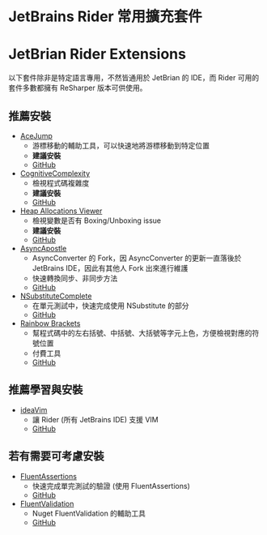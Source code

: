# JetBrains Rider 常用擴充套件


<!--more-->

# JetBrian Rider Extensions

以下套件除非是特定語言專用，不然皆通用於 JetBrian 的 IDE，而 Rider 可用的套件多數都擁有 ReSharper 版本可供使用。

## 推薦安裝

- [AceJump](https://plugins.jetbrains.com/plugin/7086-acejump)
    * 游標移動的輔助工具，可以快速地將游標移動到特定位置
    * **建議安裝**
    * [GitHub](https://github.com/acejump/AceJump)
- [CognitiveComplexity](https://plugins.jetbrains.com/plugin/12024-cognitivecomplexity)
    * 檢視程式碼複雜度
    * **建議安裝**
    * [GitHub](https://github.com/matkoch/resharper-cognitivecomplexity)
- [Heap Allocations Viewer](https://plugins.jetbrains.com/plugin/9223-heap-allocations-viewer)
    * 檢視變數是否有 Boxing/Unboxing issue
    * **建議安裝**
    * [GitHub](https://github.com/controlflow/resharper-heapview)
- [AsyncApostle](https://plugins.jetbrains.com/plugin/17946-asyncapostle)
    * AsyncConverter 的 Fork，因 AsyncConverter 的更新一直落後於 JetBrains IDE，因此有其他人 Fork 出來進行維護
    * 快速轉換同步、非同步方法
    * [GitHub](https://github.com/phasTrak/AsyncApostle)
- [NSubstituteComplete](https://plugins.jetbrains.com/plugin/15798-nsubstitutecomplete)
    * 在單元測試中，快速完成使用 NSubstitute 的部分
    * [GitHub](https://github.com/Socolin/NSubstituteComplete)
- [Rainbow Brackets](https://plugins.jetbrains.com/plugin/10080-rainbow-brackets)
    * 幫程式碼中的左右括號、中括號、大括號等字元上色，方便檢視對應的符號位置
    * 付費工具
    * [GitHub](https://github.com/izhangzhihao/intellij-rainbow-brackets)

## 推薦學習與安裝
- [ideaVim](https://plugins.jetbrains.com/plugin/164-ideavim)
    * 讓 Rider (所有 JetBrains IDE) 支援 VIM
    * [GitHub](https://github.com/JetBrains/ideavim)

## 若有需要可考慮安裝

- [FluentAssertions](https://plugins.jetbrains.com/plugin/16224-fluentassertions)
    * 快速完成單完測試的驗證 (使用 FluentAssertions)
    * [GitHub](https://github.com/matkoch/resharper-fluentassertions)
- [FluentValidation](https://plugins.jetbrains.com/plugin/15942-fluentvalidation)
    * Nuget FluentValidation 的輔助工具
    * [GitHub](https://github.com/matkoch/resharper-fluentvalidation)

